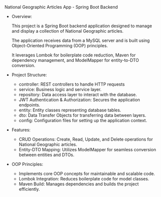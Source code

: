 National Geographic Articles App - Spring Boot Backend

* Overview:
  
    This project is a Spring Boot backend application designed to manage
    and display a collection of National Geographic articles.
    
    The application receives data from a MySQL server and is built 
    using Object-Oriented Programming (OOP) principles.

    It leverages Lombok for boilerplate code reduction, 
    Maven for dependency management, and ModelMapper for entity-to-DTO conversion.
  
* Project Structure:
  
    * controller: REST controllers to handle HTTP requests
    * service: Business logic and service layer.
    * repository: Data access layer to interact with the database.
    * JWT Authentication & Authorization: Secures the application endpoints.
    * entity: Entity classes representing database tables.
    * dto: Data Transfer Objects for transferring data between layers.
    * config: Configuration files for setting up the application context.

* Features:
  
   * CRUD Operations: Create, Read, Update, and Delete operations
     for National Geographic articles.
   * Entity-DTO Mapping: Utilizes ModelMapper for seamless conversion
     between entities and DTOs.
  
 * OOP Principles:
   
   * Implements core OOP concepts for maintainable and scalable code.
   * Lombok Integration: Reduces boilerplate code for model classes.
   * Maven Build: Manages dependencies and builds the project efficiently.
  

    
